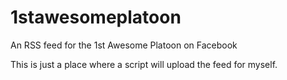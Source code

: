 # 1stawesomeplatoon
An RSS feed for the 1st Awesome Platoon on Facebook

This is just a place where a script will upload the feed for myself.
